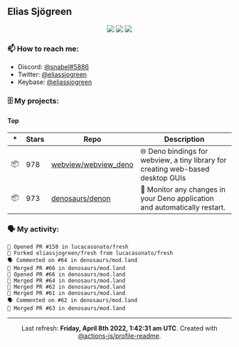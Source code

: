 ## Elias Sjögreen

<p align="center">
  <img src="https://img.shields.io/badge/🎂-dec. 2003-success" />
  <img src="https://img.shields.io/badge/🌎-Stockholm-informational" />
  <img src="https://img.shields.io/badge/👦-He/Him-informational" />
</p>

### 📫 How to reach me:

- Discord: [@snabel#5886](https://discord.com/users/267978757799673866)
- Twitter: [@eliassjogreen](https://twitter.com/eliassjogreen)
- Keybase: [@eliassjogreen](https://keybase.io/eliassjogreen)

### 🗄 My projects:

#### Top
|*|Stars|Repo|Description|
|---|---|---|---|
| 📦 | 978 | [webview/webview_deno](https://github.com/webview/webview_deno) | 🌐 Deno bindings for webview, a tiny library for creating web-based desktop GUIs |
| 📦 | 973 | [denosaurs/denon](https://github.com/denosaurs/denon) | 👀 Monitor any changes in your Deno application and automatically restart. |

### 🗣 My activity:

```
💪 Opened PR #150 in lucacasonato/fresh
🍴 Forked eliassjogreen/fresh from lucacasonato/fresh
🗣 Commented on #64 in denosaurs/mod.land
🎉 Merged PR #66 in denosaurs/mod.land
💪 Opened PR #66 in denosaurs/mod.land
🎉 Merged PR #64 in denosaurs/mod.land
🎉 Merged PR #62 in denosaurs/mod.land
🎉 Merged PR #61 in denosaurs/mod.land
🗣 Commented on #62 in denosaurs/mod.land
🎉 Merged PR #63 in denosaurs/mod.land
```

------------
<p align="center">Last refresh: <b>Friday, April 8th 2022, 1:42:31 am UTC</b>. Created with <a href=https://github.com/marketplace/actions/profile-readme>@actions-js/profile-readme</a>.</p>
